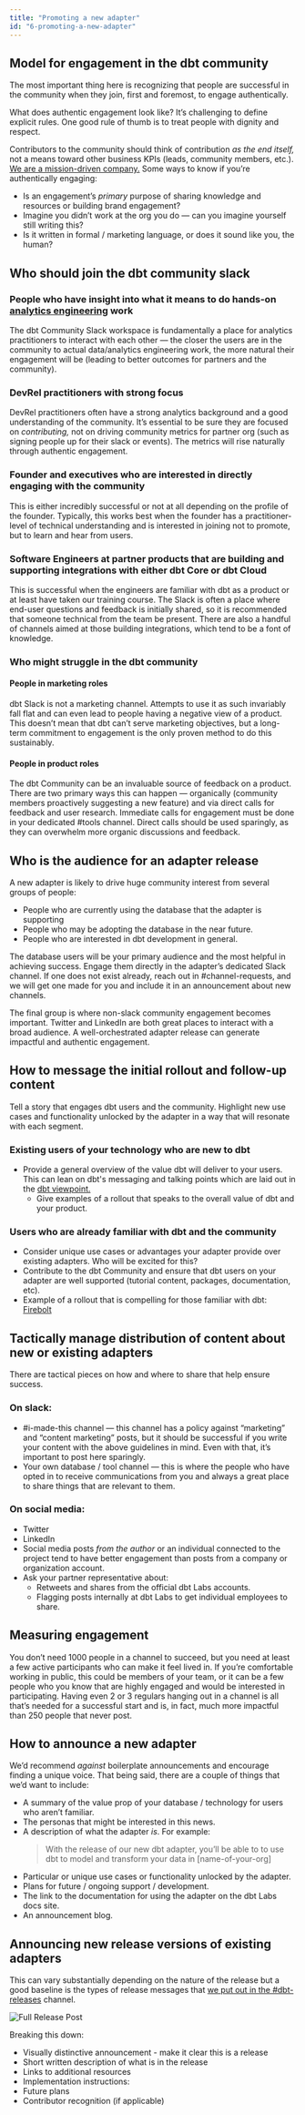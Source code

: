 ```yaml
---
title: "Promoting a new adapter"
id: "6-promoting-a-new-adapter"
---
```


## Model for engagement in the dbt community

The most important thing here is recognizing that people are successful in the community when they join, first and foremost, to engage authentically. 

What does authentic engagement look like? It’s challenging to define explicit rules. One good rule of thumb is to treat people with dignity and respect. 

Contributors to the community should think of contribution *as the end itself,* not a means toward other business KPIs (leads, community members, etc.). [We are a mission-driven company.](https://www.getdbt.com/dbt-labs/values/) Some ways to know if you’re authentically engaging:

- Is an engagement’s *primary* purpose of sharing knowledge and resources or building brand engagement?
- Imagine you didn’t work at the org you do &mdash; can you imagine yourself still writing this?
- Is it written in formal / marketing language, or does it sound like you, the human?

## Who should join the dbt community slack

### People who have insight into what it means to do hands-on [analytics engineering](https://www.getdbt.com/analytics-engineering/) work

The dbt Community Slack workspace is fundamentally a place for analytics practitioners to interact with each other &mdash; the closer the users are in the community to actual data/analytics engineering work, the more natural their engagement will be (leading to better outcomes for partners and the community).

### DevRel practitioners with strong focus

DevRel practitioners often have a strong analytics background and a good understanding of the community. It’s essential to be sure they are focused on *contributing,* not on driving community metrics for partner org (such as signing people up for their slack or events). The metrics will rise naturally through authentic engagement.

### Founder and executives who are interested in directly engaging with the community

This is either incredibly successful or not at all depending on the profile of the founder. Typically, this works best when the founder has a practitioner-level of technical understanding and is interested in joining not to promote, but to learn and hear from users.

### Software Engineers at partner products that are building and supporting integrations with either dbt Core or dbt Cloud

This is successful when the engineers are familiar with dbt as a product or at least have taken our training course. The Slack is often a place where end-user questions and feedback is initially shared, so it is recommended that someone technical from the team be present. There are also a handful of channels aimed at those building integrations, which tend to be a font of knowledge.

### Who might struggle in the dbt community
#### People in marketing roles
dbt Slack is not a marketing channel. Attempts to use it as such invariably fall flat and can even lead to people having a negative view of a product. This doesn’t mean that dbt can’t serve marketing objectives, but a long-term commitment to engagement is the only proven method to do this sustainably.

#### People in product roles
The dbt Community can be an invaluable source of feedback on a product. There are two primary ways this can happen &mdash; organically (community members proactively suggesting a new feature) and via direct calls for feedback and user research. Immediate calls for engagement must be done in your dedicated #tools channel. Direct calls should be used sparingly, as they can overwhelm more organic discussions and feedback.

## Who is the audience for an adapter release

A new adapter is likely to drive huge community interest from several groups of people:
- People who are currently using the database that the adapter is supporting
- People who may be adopting the database in the near future.
- People who are interested in dbt development in general.
    
The database users will be your primary audience and the most helpful in achieving success. Engage them directly in the adapter’s dedicated Slack channel. If one does not exist already, reach out in #channel-requests, and we will get one made for you and include it in an announcement about new channels.
    
The final group is where non-slack community engagement becomes important. Twitter and LinkedIn are both great places to interact with a broad audience. A well-orchestrated adapter release can generate impactful and authentic engagement.
    
## How to message the initial rollout and follow-up content
    
Tell a story that engages dbt users and the community. Highlight new use cases and functionality unlocked by the adapter in a way that will resonate with each segment. 

### Existing users of your technology who are new to dbt

- Provide a general overview of the value dbt will deliver to your users. This can lean on dbt's messaging and talking points which are laid out in the [dbt viewpoint.](/community/resources/viewpoint)
  - Give examples of a rollout that speaks to the overall value of dbt and your product.

### Users who are already familiar with dbt and the community
- Consider unique use cases or advantages your adapter provide over existing adapters. Who will be excited for this?
- Contribute to the dbt Community and ensure that dbt users on your adapter are well supported (tutorial content, packages, documentation, etc).
- Example of a rollout that is compelling for those familiar with dbt: [Firebolt](https://www.linkedin.com/feed/update/urn:li:activity:6879090752459182080/)

## Tactically manage distribution of content about new or existing adapters

There are tactical pieces on how and where to share that help ensure success.

### On slack:
- #i-made-this channel &mdash; this channel has a policy against “marketing” and “content marketing” posts, but it should be successful if you write your content with the above guidelines in mind. Even with that, it’s important to post here sparingly.
- Your own database / tool channel &mdash; this is where the people who have opted in to receive communications from you and always a great place to share things that are relevant to them.

### On social media:
- Twitter
- LinkedIn
- Social media posts *from the author* or an individual connected to the project tend to have better engagement than posts from a company or organization account.
- Ask your partner representative about:
    - Retweets and shares from the official dbt Labs accounts.
    - Flagging posts internally at dbt Labs to get individual employees to share.

## Measuring engagement

You don’t need 1000 people in a channel to succeed, but you need at least a few active participants who can make it feel lived in. If you’re comfortable working in public, this could be members of your team, or it can be a few people who you know that are highly engaged and would be interested in participating. Having even 2 or 3 regulars hanging out in a channel is all that’s needed for a successful start and is, in fact, much more impactful than 250 people that never post.

## How to announce a new adapter

We’d recommend *against* boilerplate announcements and encourage finding a unique voice. That being said, there are a couple of things that we’d want to include:

- A summary of the value prop of your database / technology for users who aren’t familiar.
- The personas that might be interested in this news.
- A description of what the adapter *is*.  For example:
  > With the release of our new dbt adapter, you’ll be able to to use dbt to model and transform your data in [name-of-your-org]
- Particular or unique use cases or functionality unlocked by the adapter.
- Plans for future / ongoing support / development.
- The link to the documentation for using the adapter on the dbt Labs docs site.
- An announcement blog.

## Announcing new release versions of existing adapters

This can vary substantially depending on the nature of the release but a good baseline is the types of release messages that [we put out in the #dbt-releases](https://getdbt.slack.com/archives/C37J8BQEL/p1651242161526509) channel.

![Full Release Post](/img/adapter-guide/0-full-release-notes.png)

Breaking this down:

- Visually distinctive announcement - make it clear this is a release
    <Lightbox src="/img/adapter-guide/1-announcement.png" title="title"/>
- Short written description of what is in the release
    <Lightbox src="/img/adapter-guide/2-short-description.png" title="description"/>
- Links to additional resources
   <Lightbox src="/img/adapter-guide/3-additional-resources.png" title="more resources"/>
- Implementation instructions:
    <Lightbox src="/img/adapter-guide/4-installation.png" title="more installation"/>
- Future plans
    <Lightbox src="/img/adapter-guide/5-coming-up.png" title="coming soon"/>
- Contributor recognition (if applicable)
    <Lightbox src="/img/adapter-guide/6-thank-contribs.png" title="thank yous"/>
